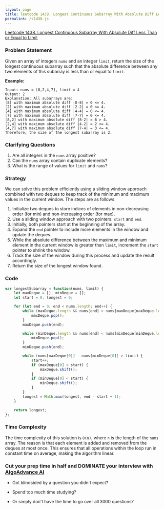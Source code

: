 ```yaml
---
layout: page
title: leetcode 1438. Longest Continuous Subarray With Absolute Diff Less Than or Equal to Limit
permalink: /s1438-js
---
```

[Leetcode 1438. Longest Continuous Subarray With Absolute Diff Less Than or Equal to Limit](https://algoadvance.github.io/algoadvance/l1438)
### Problem Statement

Given an array of integers `nums` and an integer `limit`, return the size of the longest continuous subarray such that the absolute difference between any two elements of this subarray is less than or equal to `limit`.

**Example:**
```plaintext
Input: nums = [8,2,4,7], limit = 4
Output: 2
Explanation: All subarrays are:
[8] with maximum absolute diff |8-8| = 0 <= 4.
[2] with maximum absolute diff |2-2| = 0 <= 4.
[4] with maximum absolute diff |4-4| = 0 <= 4.
[7] with maximum absolute diff |7-7| = 0 <= 4.
[8,2] with maximum absolute diff |8-2| = 6 > 4.
[2,4] with maximum absolute diff |4-2| = 2 <= 4.
[4,7] with maximum absolute diff |7-4| = 3 <= 4.
Therefore, the size of the longest subarray is 2.
```

### Clarifying Questions

1. Are all integers in the `nums` array positive?
2. Can the `nums` array contain duplicate elements?
3. What is the range of values for `limit` and `nums`?

### Strategy

We can solve this problem efficiently using a sliding window approach combined with two deques to keep track of the minimum and maximum values in the current window. The steps are as follows:

1. Initialize two deques to store indices of elements in non-decreasing order (for min) and non-increasing order (for max).
2. Use a sliding window approach with two pointers: `start` and `end`.
3. Initially, both pointers start at the beginning of the array.
4. Expand the `end` pointer to include more elements in the window and update the deques.
5. While the absolute difference between the maximum and minimum element in the current window is greater than `limit`, increment the `start` pointer to shrink the window.
6. Track the size of the window during this process and update the result accordingly.
7. Return the size of the longest window found.

### Code

```javascript
var longestSubarray = function(nums, limit) {
    let maxDeque = [], minDeque = [];
    let start = 0, longest = 0;

    for (let end = 0; end < nums.length; end++) {
        while (maxDeque.length && nums[end] > nums[maxDeque[maxDeque.length - 1]]) {
            maxDeque.pop();
        }
        maxDeque.push(end);

        while (minDeque.length && nums[end] < nums[minDeque[minDeque.length - 1]]) {
            minDeque.pop();
        }
        minDeque.push(end);

        while (nums[maxDeque[0]] - nums[minDeque[0]] > limit) {
            start++;
            if (maxDeque[0] < start) {
                maxDeque.shift();
            }
            if (minDeque[0] < start) {
                minDeque.shift();
            }
        }
        longest = Math.max(longest, end - start + 1);
    }

    return longest;
};
```

### Time Complexity

The time complexity of this solution is `O(n)`, where `n` is the length of the `nums` array. The reason is that each element is added and removed from the deques at most once. This ensures that all operations within the loop run in constant time on average, making the algorithm linear.


### Cut your prep time in half and DOMINATE your interview with [AlgoAdvance AI](https://algoAdvance.com)

- Got blindsided by a question you didn't expect?

- Spend too much time studying?

- Or simply don't have the time to go over all 3000 questions?

